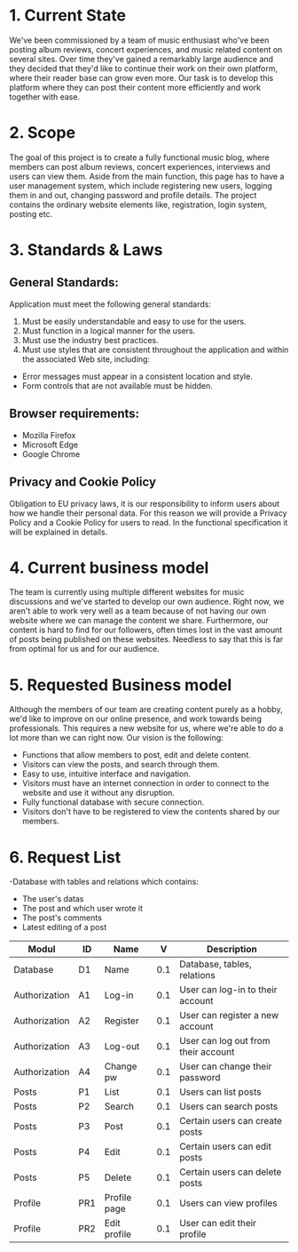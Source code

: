 # 1. Current State 

We've been commissioned by a team of music enthusiast who've been posting album reviews, concert experiences, and music related content on several sites. Over time they've gained a remarkably large audience and they decided that they'd like to continue their work on their own platform, where their reader base can grow even more. Our task is to develop this platform where they can post their content more efficiently and work together with ease.


# 2. Scope
The goal of this project is to create a fully functional music blog, where members can post album reviews, concert experiences, interviews and users can view them.  Aside from the main function, this page has to have a user management system, which include registering new users, logging them in and out, changing password and profile details.
The project contains the ordinary website elements like, registration, login system, posting etc.

# 3. Standards & Laws
## General Standards:
Application must meet the following general standards:

1.  Must be easily understandable and easy to use for the users.
2.  Must function in a logical manner for the users.
3.  Must use the industry best practices.
4.  Must use styles that are consistent throughout the application and within the associated Web site, including:
  -   Error messages must appear in a consistent location and style.
  -   Form controls that are not available must be hidden.


## Browser requirements:
-   Mozilla Firefox
-   Microsoft Edge
-   Google Chrome


## Privacy and Cookie Policy
Obligation to EU privacy laws, it is our responsibility to inform users about how we handle their personal data. For this reason we will provide a Privacy Policy and a Cookie Policy for users to read. In the functional specification it will be explained in details.

# 4. Current business model
The team is currently using multiple different websites for music discussions and we've started to develop our own audience. Right now, we aren't able to work very well as a team because of not having our own website where we can manage the content we share. Furthermore, our content is hard to find for our followers, often times lost in the vast amount of posts being published on these websites. Needless to say that this is far from optimal for us and for our audience.

# 5. Requested Business model
Although the members of our team are creating content purely as a hobby, we'd like to improve on our online presence, and work towards being professionals. This requires a new website for us, where we're able to do a lot more than we can right now. Our vision is the following:

- Functions that allow members to post, edit and delete content.
- Visitors can view the posts, and search through them.
- Easy to use, intuitive interface and navigation.
- Visitors must have an internet connection in order to connect to the website and use it without any disruption.
- Fully functional database with secure connection.
- Visitors don't have to be registered to view the contents shared by our members.

# 6. Request List

-Database with tables and relations which contains:
  - The user's datas
  - The post and which user wrote it
  - The post's comments
  - Latest editing of a post
  
| Modul | ID | Name | V | Description |
|--------|---------|-----------|-----------|-------------|
|Database|D1|Name|0.1|Database, tables, relations|
|Authorization|A1|Log-in|0.1|User can log-in to their account|
|Authorization|A2|Register|0.1|User can register a new account|
|Authorization|A3|Log-out|0.1|User can log out from their account|
Authorization|A4|Change pw|0.1|User can change their password|
|Posts|P1|List|0.1| Users can list posts|
|Posts|P2|Search|0.1|Users can search posts|
|Posts|P3|Post|0.1|Certain users can create posts |
|Posts|P4|Edit|0.1|Certain users can edit posts |
|Posts|P5|Delete|0.1|Certain users can delete posts |
|Profile|PR1|Profile page|0.1|Users can view profiles|
|Profile|PR2|Edit profile|0.1|User can edit their profile|

